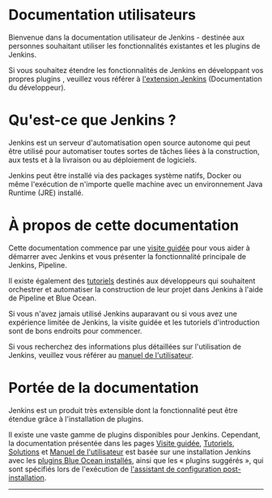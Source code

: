 # Documentation utilisateurs
Bienvenue dans la documentation utilisateur de Jenkins - destinée aux personnes souhaitant utiliser les fonctionnalités existantes et les plugins de Jenkins.

Si vous souhaitez étendre les fonctionnalités de Jenkins en développant vos propres plugins , veuillez vous référer à [l'extension Jenkins](https://www.jenkins.io/doc/developer/) (Documentation du développeur).

# Qu'est-ce que Jenkins ?
Jenkins est un serveur d'automatisation open source autonome qui peut être utilisé pour automatiser toutes sortes de tâches liées à la construction, aux tests et à la livraison ou au déploiement de logiciels.

Jenkins peut être installé via des packages système natifs, Docker ou même l'exécution de n'importe quelle machine avec un environnement Java Runtime (JRE) installé.

# À propos de cette documentation

Cette documentation commence par une [visite guidée](./visite-pour-commencer.md) pour vous aider à démarrer avec Jenkins et vous présenter la fonctionnalité principale de Jenkins, Pipeline.

Il existe également des [tutoriels](./tutoriels.md) destinés aux développeurs qui souhaitent orchestrer et automatiser la construction de leur projet dans Jenkins à l'aide de Pipeline et Blue Ocean.

Si vous n'avez jamais utilisé Jenkins auparavant ou si vous avez une expérience limitée de Jenkins, la visite guidée et les tutoriels d'introduction sont de bons endroits pour commencer.

Si vous recherchez des informations plus détaillées sur l'utilisation de Jenkins, veuillez vous référer au [manuel de l'utilisateur](./manuel-pour-commencer.md).

# Portée de la documentation

Jenkins est un produit très extensible dont la fonctionnalité peut être étendue grâce à l'installation de plugins.

Il existe une vaste gamme de plugins disponibles pour Jenkins. Cependant, la documentation présentée dans les pages [Visite guidée](visite-pour-commencer.md), [Tutoriels](./tutoriels.md), [Solutions](./solutions.md) et [Manuel de l'utilisateur](./manuel-utilisateur.md) est basée sur une installation Jenkins avec les [plugins Blue Ocean installés](./blue-ocean-pour-commencer.md), ainsi que les « plugins suggérés », qui sont spécifiés lors de l'exécution de [l'assistant de configuration post-installation](./installation-linux.md#assistant-de-configuration).
<hr>